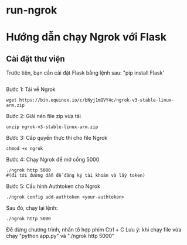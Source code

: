 # run-ngrok
# Hướng dẫn chạy Ngrok với Flask

## Cài đặt thư viện

Trước tiên, bạn cần cài đặt Flask bằng lệnh sau:
"pip install Flask'
```bash
```
Bước 1: Tải về Ngrok
```
wget https://bin.equinox.io/c/bNyj1mQVY4c/ngrok-v3-stable-linux-arm.zip
```
Bước 2: Giải nén file zip vừa tải
```
unzip ngrok-v3-stable-linux-arm.zip
```
Bước 3: Cấp quyền thực thi cho file Ngrok
```
chmod +x ngrok
```
Bước 4: Chạy Ngrok để mở cổng 5000
```
./ngrok http 5000
#(đi tới đường dẫn để đăng ký tài khoản và lấy token)
```
Bước 5: Cấu hình Authtoken cho Ngrok
```
./ngrok config add-authtoken <your-authtoken>
```
Sau đó, chạy lại lệnh:
```
./ngrok http 5000
```
Để dừng chương trình, nhấn tổ hợp phím Ctrl + C
Lưu ý: khi chạy file vừa chạy "python app.py" và "./ngrok http 5000"
